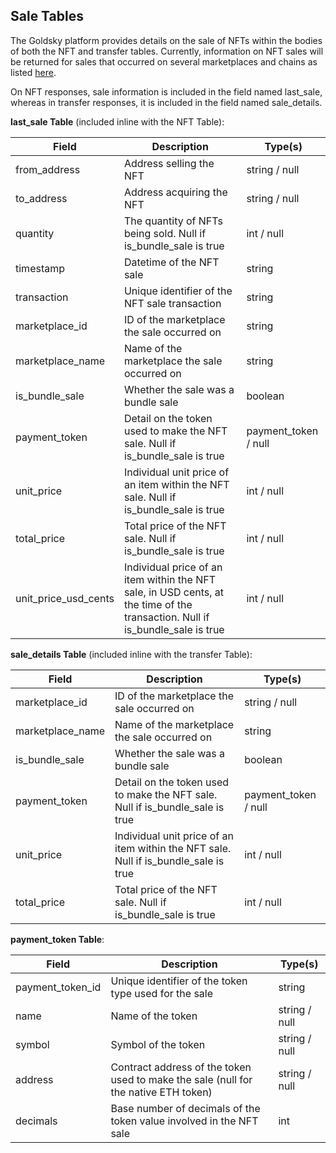 ## Sale Tables
The Goldsky platform provides details on the sale of NFTs within the bodies of both the NFT and transfer tables. Currently, information on NFT sales will be returned for sales that occurred on several marketplaces and chains as listed [here](https://www.goldsky.com/chains-marketplaces).

On NFT responses, sale information is included in the field named last_sale, whereas in transfer responses, it is included in the field named sale_details.

**last_sale Table** (included inline with the NFT Table):

Field | Description | Type(s)
--- | --- | ---
from_address | Address selling the NFT | string / null
to_address | Address acquiring the NFT | string / null
quantity | The quantity of NFTs being sold. Null if is_bundle_sale is true | int / null
timestamp | Datetime of the NFT sale | string
transaction | Unique identifier of the NFT sale transaction | string
marketplace_id | ID of the marketplace the sale occurred on | string
marketplace_name | Name of the marketplace the sale occurred on | string
is_bundle_sale | Whether the sale was a bundle sale | boolean
payment_token | Detail on the token used to make the NFT sale. Null if is_bundle_sale is true | payment_token / null
unit_price | Individual unit price of an item within the NFT sale. Null if is_bundle_sale is true | int / null
total_price | Total price of the NFT sale. Null if is_bundle_sale is true | int / null
unit_price_usd_cents | Individual price of an item within the NFT sale, in USD cents, at the time of the transaction. Null if is_bundle_sale is true | int / null

**sale_details Table** (included inline with the transfer Table):

Field | Description | Type(s)
--- | --- | ---
marketplace_id | ID of the marketplace the sale occurred on | string / null
marketplace_name | Name of the marketplace the sale occurred on | string
is_bundle_sale | Whether the sale was a bundle sale | boolean
payment_token | Detail on the token used to make the NFT sale. Null if is_bundle_sale is true | payment_token / null
unit_price | Individual unit price of an item within the NFT sale. Null if is_bundle_sale is true | int / null
total_price | Total price of the NFT sale. Null if is_bundle_sale is true | int / null

**payment_token Table**:

Field | Description | Type(s)
--- | --- | ---
payment_token_id | Unique identifier of the token type used for the sale | string
name | Name of the token | string / null
symbol | Symbol of the token | string / null
address | Contract address of the token used to make the sale (null for the native ETH token) | string / null
decimals | Base number of decimals of the token value involved in the NFT sale | int